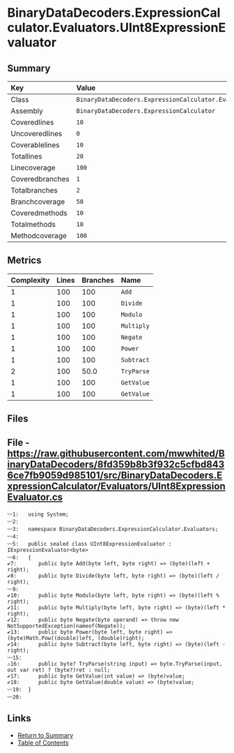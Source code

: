 ﻿# BinaryDataDecoders.ExpressionCalculator.Evaluators.UInt8ExpressionEvaluator

## Summary

| Key             | Value                                                                         |
| :-------------- | :---------------------------------------------------------------------------- |
| Class           | `BinaryDataDecoders.ExpressionCalculator.Evaluators.UInt8ExpressionEvaluator` |
| Assembly        | `BinaryDataDecoders.ExpressionCalculator`                                     |
| Coveredlines    | `10`                                                                          |
| Uncoveredlines  | `0`                                                                           |
| Coverablelines  | `10`                                                                          |
| Totallines      | `20`                                                                          |
| Linecoverage    | `100`                                                                         |
| Coveredbranches | `1`                                                                           |
| Totalbranches   | `2`                                                                           |
| Branchcoverage  | `50`                                                                          |
| Coveredmethods  | `10`                                                                          |
| Totalmethods    | `10`                                                                          |
| Methodcoverage  | `100`                                                                         |

## Metrics

| Complexity | Lines | Branches | Name       |
| :--------- | :---- | :------- | :--------- |
| 1          | 100   | 100      | `Add`      |
| 1          | 100   | 100      | `Divide`   |
| 1          | 100   | 100      | `Modulo`   |
| 1          | 100   | 100      | `Multiply` |
| 1          | 100   | 100      | `Negate`   |
| 1          | 100   | 100      | `Power`    |
| 1          | 100   | 100      | `Subtract` |
| 2          | 100   | 50.0     | `TryParse` |
| 1          | 100   | 100      | `GetValue` |
| 1          | 100   | 100      | `GetValue` |

## Files

## File - https://raw.githubusercontent.com/mwwhited/BinaryDataDecoders/8fd359b8b3f932c5cfbd8436ce7fb9059d985101/src/BinaryDataDecoders.ExpressionCalculator/Evaluators/UInt8ExpressionEvaluator.cs

```CSharp
〰1:   using System;
〰2:   
〰3:   namespace BinaryDataDecoders.ExpressionCalculator.Evaluators;
〰4:   
〰5:   public sealed class UInt8ExpressionEvaluator : IExpressionEvaluator<byte>
〰6:   {
✔7:       public byte Add(byte left, byte right) => (byte)(left + right);
✔8:       public byte Divide(byte left, byte right) => (byte)(left / right);
〰9:   
✔10:      public byte Modulo(byte left, byte right) => (byte)(left % right);
✔11:      public byte Multiply(byte left, byte right) => (byte)(left * right);
✔12:      public byte Negate(byte operand) => throw new NotSupportedException(nameof(Negate));
✔13:      public byte Power(byte left, byte right) => (byte)Math.Pow((double)left, (double)right);
✔14:      public byte Subtract(byte left, byte right) => (byte)(left - right);
〰15:  
⚠16:      public byte? TryParse(string input) => byte.TryParse(input, out var ret) ? (byte?)ret : null;
✔17:      public byte GetValue(int value) => (byte)value;
✔18:      public byte GetValue(double value) => (byte)value;
〰19:  }
〰20:  
```

## Links

* [Return to Summary](Summary.md)
* [Table of Contents](../TOC.md)

